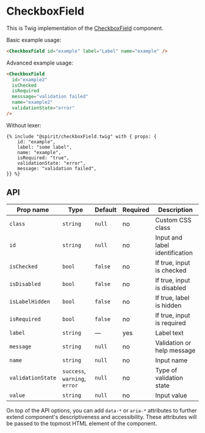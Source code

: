 # CheckboxField

This is Twig implementation of the [CheckboxField] component.

Basic example usage:

```html
<CheckboxField id="example" label="Label" name="example" />
```

Advanced example usage:

```html
<CheckboxField
  id="example2"
  isChecked
  isRequired
  messsage="validation failed"
  name="example2"
  validationState="error"
/>
```

Without lexer:

```twig
{% include "@spirit/checkboxField.twig" with { props: {
    id: "example",
    label: "some label",
    name: "example",
    isRequired: "true",
    validationState: "error",
    message: "validation failed",
}} %}
```

## API

| Prop name         | Type                          | Default | Required | Description                    |
| ----------------- | ----------------------------- | ------- | -------- | ------------------------------ |
| `class`           | `string`                      | `null`  | no       | Custom CSS class               |
| `id`              | `string`                      | `null`  | no       | Input and label identification |
| `isChecked`       | `bool`                        | `false` | no       | If true, input is checked      |
| `isDisabled`      | `bool`                        | `false` | no       | If true, input is disabled     |
| `isLabelHidden`   | `bool`                        | `false` | no       | If true, label is hidden       |
| `isRequired`      | `bool`                        | `false` | no       | If true, input is required     |
| `label`           | `string`                      | —       | yes      | Label text                     |
| `message`         | `string`                      | `null`  | no       | Validation or help message     |
| `name`            | `string`                      | `null`  | no       | Input name                     |
| `validationState` | `success`, `warning`, `error` | `null`  | no       | Type of validation state       |
| `value`           | `string`                      | `null`  | no       | Input value                    |

On top of the API options, you can add `data-*` or `aria-*` attributes to
further extend component's descriptiveness and accessibility. These attributes
will be passed to the topmost HTML element of the component.

[checkboxfield]: https://github.com/lmc-eu/spirit-design-system/tree/main/packages/web/src/scss/components/CheckboxField
